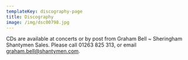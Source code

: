 ```yaml
---
templateKey: discography-page
title: Discography
image: /img/dsc00798.jpg
---
```


CDs are available at concerts or by post from Graham Bell ~ Sheringham Shantymen Sales. Please call 01263 825 313, or email graham.bell@shantymen.com.
